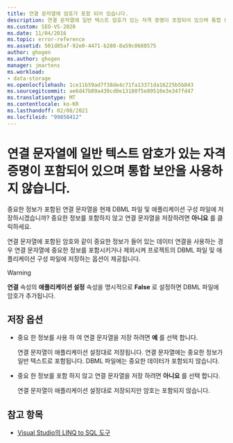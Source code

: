```yaml
---
title: 연결 문자열에 암호가 포함 되어 있습니다.
description: 연결 문자열에 일반 텍스트 암호가 있는 자격 증명이 포함되어 있으며 통합 보안을 사용하지 않습니다.
ms.custom: SEO-VS-2020
ms.date: 11/04/2016
ms.topic: error-reference
ms.assetid: 501d85af-92e0-4471-b280-8a59c0688575
author: ghogen
ms.author: ghogen
manager: jmartens
ms.workload:
- data-storage
ms.openlocfilehash: 1ce11b59ad7f38de4c71fa13371da16225b5b843
ms.sourcegitcommit: ae6d47b09a439cd0e13180f5e89510e3e347fd47
ms.translationtype: MT
ms.contentlocale: ko-KR
ms.lasthandoff: 02/08/2021
ms.locfileid: "99858412"
---
```

# <a name="the-connection-string-contains-credentials-with-a-clear-text-password-and-is-not-using-integrated-security"></a>연결 문자열에 일반 텍스트 암호가 있는 자격 증명이 포함되어 있으며 통합 보안을 사용하지 않습니다.

중요한 정보가 포함된 연결 문자열을 현재 DBML 파일 및 애플리케이션 구성 파일에 저장하시겠습니까?  중요한 정보를 포함하지 않고 연결 문자열을 저장하려면 **아니요** 를 클릭하세요.

연결 문자열에 포함된 암호와 같이 중요한 정보가 들어 있는 데이터 연결을 사용하는 경우 연결 문자열에 중요한 정보를 포함시키거나 제외시켜 프로젝트의 DBML 파일 및 애플리케이션 구성 파일에 저장하는 옵션이 제공됩니다.

> [!WARNING]
> **연결** 속성의 **애플리케이션 설정** 속성을 명시적으로 **False** 로 설정하면 DBML 파일에 암호가 추가됩니다.

## <a name="save-options"></a>저장 옵션

- 중요 한 정보를 사용 하 여 연결 문자열을 저장 하려면 **예** 를 선택 합니다.

   연결 문자열이 애플리케이션 설정대로 저장됩니다. 연결 문자열에는 중요한 정보가 일반 텍스트로 포함됩니다. DBML 파일에는 중요한 데이터가 포함되지 않습니다.

- 중요 한 정보를 포함 하지 않고 연결 문자열을 저장 하려면 **아니요** 를 선택 합니다.

   연결 문자열이 애플리케이션 설정대로 저장되지만 암호는 포함되지 않습니다.

## <a name="see-also"></a>참고 항목

- [Visual Studio의 LINQ to SQL 도구](../data-tools/linq-to-sql-tools-in-visual-studio2.md)
